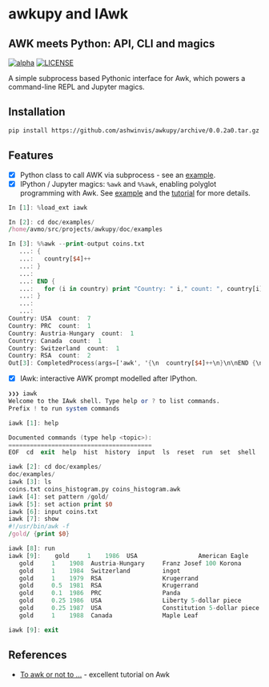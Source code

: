 awkupy and IAwk
===============
AWK meets Python: API, CLI and magics
-------------------------------------

[![alpha](https://img.shields.io/badge/awkupy-v0.0.2a0-green.svg)](https://github.com/ashwinvis/awkupy/releases/tag/0.0.2a0)
[![LICENSE](https://img.shields.io/badge/license-GPL-blue.svg)](/LICENSE)

A simple subprocess based Pythonic interface for Awk, which powers a
command-line REPL and Jupyter magics.


Installation
------------

```bash
pip install https://github.com/ashwinvis/awkupy/archive/0.0.2a0.tar.gz
```

Features
--------

- [x] Python class to call AWK via subprocess - see an [example](doc/examples/coins_histogram.py).
- [x] IPython / Jupyter magics: `%awk` and `%%awk`, enabling polyglot
      programming with Awk. See [example](doc/examples/coins_histogram.ipynb)
      and the [tutorial](doc/examples/tutorial.ipynb) for more details.

```awk
In [1]: %load_ext iawk

In [2]: cd doc/examples/
/home/avmo/src/projects/awkupy/doc/examples

In [3]: %%awk --print-output coins.txt
   ...: {
   ...:   country[$4]++
   ...: }
   ...:
   ...: END {
   ...:   for (i in country) print "Country: " i," count: ", country[i]
   ...: }
   ...:
   ...:
Country: USA  count:  7
Country: PRC  count:  1
Country: Austria-Hungary  count:  1
Country: Canada  count:  1
Country: Switzerland  count:  1
Country: RSA  count:  2
Out[3]: CompletedProcess(args=['awk', '{\n  country[$4]++\n}\n\nEND {\n  for (i in country) print "Country: " i," count: ", country[i]\n}\n\n', 'coins.txt'], returncode=0)
```

- [x] IAwk: interactive AWK prompt modelled after IPython.

```awk
❯❯❯ iawk                                                                                                                                        (awkupy)
Welcome to the IAwk shell. Type help or ? to list commands.
Prefix ! to run system commands

iawk [1]: help

Documented commands (type help <topic>):
========================================
EOF  cd  exit  help  hist  history  input  ls  reset  run  set  shell  show

iawk [2]: cd doc/examples/
doc/examples/
iawk [3]: ls
coins.txt coins_histogram.py coins_histogram.awk
iawk [4]: set pattern /gold/
iawk [5]: set action print $0
iawk [6]: input coins.txt
iawk [7]: show
#!/usr/bin/awk -f
/gold/ {print $0}

iawk [8]: run
iawk [9]:    gold     1    1986  USA                 American Eagle
   gold     1    1908  Austria-Hungary     Franz Josef 100 Korona
   gold     1    1984  Switzerland         ingot
   gold     1    1979  RSA                 Krugerrand
   gold     0.5  1981  RSA                 Krugerrand
   gold     0.1  1986  PRC                 Panda
   gold     0.25 1986  USA                 Liberty 5-dollar piece
   gold     0.25 1987  USA                 Constitution 5-dollar piece
   gold     1    1988  Canada              Maple Leaf

iawk [9]: exit
```

References
----------

- [To awk or not to ...](https://sites.google.com/site/toawkornot/home) -
  excellent tutorial on Awk
